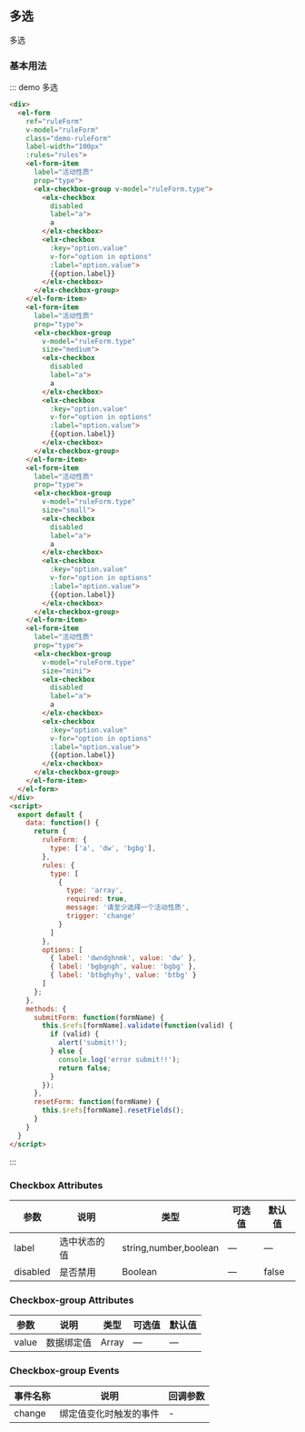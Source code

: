 ## 多选

多选

### 基本用法


::: demo 多选
```html
<div>
  <el-form
    ref="ruleForm"
    v-model="ruleForm"
    class="demo-ruleForm"
    label-width="100px"
    :rules="rules">
    <el-form-item
      label="活动性质"
      prop="type">
      <elx-checkbox-group v-model="ruleForm.type">
        <elx-checkbox
          disabled
          label="a">
          a
        </elx-checkbox>
        <elx-checkbox
          :key="option.value"
          v-for="option in options"
          :label="option.value">
          {{option.label}}
        </elx-checkbox>
      </elx-checkbox-group>
    </el-form-item>
    <el-form-item
      label="活动性质"
      prop="type">
      <elx-checkbox-group
        v-model="ruleForm.type"
        size="medium">
        <elx-checkbox
          disabled
          label="a">
          a
        </elx-checkbox>
        <elx-checkbox
          :key="option.value"
          v-for="option in options"
          :label="option.value">
          {{option.label}}
        </elx-checkbox>
      </elx-checkbox-group>
    </el-form-item>
    <el-form-item
      label="活动性质"
      prop="type">
      <elx-checkbox-group
        v-model="ruleForm.type"
        size="small">
        <elx-checkbox
          disabled
          label="a">
          a
        </elx-checkbox>
        <elx-checkbox
          :key="option.value"
          v-for="option in options"
          :label="option.value">
          {{option.label}}
        </elx-checkbox>
      </elx-checkbox-group>
    </el-form-item>
    <el-form-item
      label="活动性质"
      prop="type">
      <elx-checkbox-group
        v-model="ruleForm.type"
        size="mini">
        <elx-checkbox
          disabled
          label="a">
          a
        </elx-checkbox>
        <elx-checkbox
          :key="option.value"
          v-for="option in options"
          :label="option.value">
          {{option.label}}
        </elx-checkbox>
      </elx-checkbox-group>
    </el-form-item>
  </el-form>
</div>
<script>
  export default {
    data: function() {
      return {
        ruleForm: {
          type: ['a', 'dw', 'bgbg'],
        },
        rules: {
          type: [
            {
              type: 'array',
              required: true,
              message: '请至少选择一个活动性质',
              trigger: 'change'
            }
          ]
        },
        options: [
          { label: 'dwndghnmk', value: 'dw' },
          { label: 'bgbgngh', value: 'bgbg' },
          { label: 'btbghyhy', value: 'btbg' }
        ]
      };
    },
    methods: {
      submitForm: function(formName) {
        this.$refs[formName].validate(function(valid) {
          if (valid) {
            alert('submit!');
          } else {
            console.log('error submit!!');
            return false;
          }
        });
      },
      resetForm: function(formName) {
        this.$refs[formName].resetFields();
      }
    }
  }
</script>

```
:::

### Checkbox Attributes
| 参数      | 说明    | 类型      | 可选值       | 默认值   |
|---------- |-------- |---------- |-------------  |-------- |
| label | 选中状态的值 | string,number,boolean | — | — |
| disabled | 是否禁用 | Boolean | — | false |

### Checkbox-group Attributes
| 参数      | 说明    | 类型      | 可选值       | 默认值   |
|---------- |-------- |---------- |-------------  |-------- |
| value | 数据绑定值 | Array | — | — |

### Checkbox-group Events
| 事件名称 | 说明 | 回调参数 |
|---------- |-------- |---------- |
| change | 绑定值变化时触发的事件 | - |

